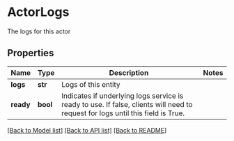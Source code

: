 # ActorLogs

The logs for this actor
## Properties
Name | Type | Description | Notes
------------ | ------------- | ------------- | -------------
**logs** | **str** | Logs of this entity | 
**ready** | **bool** |              Indicates if underlying logs service is ready to use.             If false, clients will need to request for logs until this field is True.          | 

[[Back to Model list]](../README.md#documentation-for-models) [[Back to API list]](../README.md#documentation-for-api-endpoints) [[Back to README]](../README.md)



